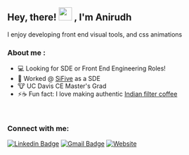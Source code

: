 ## Hey, there! <img src="https://raw.githubusercontent.com/MartinHeinz/MartinHeinz/master/wave.gif" width="30px"> , I'm Anirudh 
I enjoy developing front end visual tools, and css animations

### About me :

  - :computer: Looking for SDE or Front End Engineering Roles!
  - :rocket: Worked @ [SiFive](https://www.sifive.com) as a SDE 
  - :cow: UC Davis CE Master's Grad
  - ⚡:coffee: Fun fact: I love making authentic [Indian filter coffee](https://en.wikipedia.org/wiki/Indian_filter_coffee)
<!--    <img height="150" src="https://github.com/anirudhsuresh/ReadMe/blob/main/coffee_ani.jpg"> -->

<br />


### Connect with me:

[![Linkedin Badge](https://img.shields.io/badge/-anirudh_ramchandran-blue?style=flat-square&logo=Linkedin&logoColor=white&link=https://www.linkedin.com/in/anirudh-ramchandran//)](https://www.linkedin.com/in/anirudh-ramchandran)
[![Gmail Badge](https://img.shields.io/badge/-aniramch@ucdavis.edu-c14438?style=flat-square&logo=Gmail&logoColor=white&link=mailto:aniramch@ucdavis.edu)](mailto:aniramch@ucdavis.edu)
[![Website](https://img.shields.io/website?label=anirudhsuresh.github.io.com&sstyle=flat-square&url=https%3A%2F%2Fcodestackr.com)](https://anirudhsuresh.github.io/)



